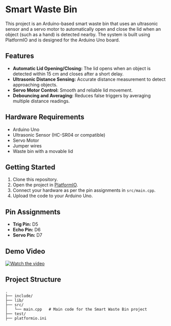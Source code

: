 # Smart Waste Bin

This project is an Arduino-based smart waste bin that uses an ultrasonic sensor and a servo motor to automatically open and close the lid when an object (such as a hand) is detected nearby. The system is built using PlatformIO and is designed for the Arduino Uno board.

## Features

- **Automatic Lid Opening/Closing:** The lid opens when an object is detected within 15 cm and closes after a short delay.
- **Ultrasonic Distance Sensing:** Accurate distance measurement to detect approaching objects.
- **Servo Motor Control:** Smooth and reliable lid movement.
- **Debouncing and Averaging:** Reduces false triggers by averaging multiple distance readings.

## Hardware Requirements

- Arduino Uno
- Ultrasonic Sensor (HC-SR04 or compatible)
- Servo Motor
- Jumper wires
- Waste bin with a movable lid

## Getting Started

1. Clone this repository.
2. Open the project in [PlatformIO](https://platformio.org/).
3. Connect your hardware as per the pin assignments in `src/main.cpp`.
4. Upload the code to your Arduino Uno.

## Pin Assignments

- **Trig Pin:** D5
- **Echo Pin:** D6
- **Servo Pin:** D7

## Demo Video

[![Watch the video](https://img.youtube.com/vi/j-FApswuuXg/0.jpg)](https://youtube.com/shorts/j-FApswuuXg?feature=share)


## Project Structure

```
.
├── include/
├── lib/
├── src/
│   └── main.cpp   # Main code for the Smart Waste Bin project
├── test/
├── platformio.ini
```
